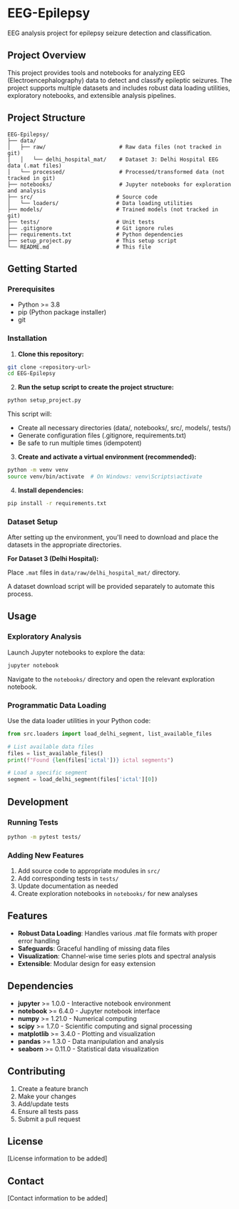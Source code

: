# EEG-Epilepsy

EEG analysis project for epilepsy seizure detection and classification.

## Project Overview

This project provides tools and notebooks for analyzing EEG (Electroencephalography) data
to detect and classify epileptic seizures. The project supports multiple datasets and
includes robust data loading utilities, exploratory notebooks, and extensible analysis
pipelines.

## Project Structure

```
EEG-Epilepsy/
├── data/
│   ├── raw/                       # Raw data files (not tracked in git)
│   │   └── delhi_hospital_mat/    # Dataset 3: Delhi Hospital EEG data (.mat files)
│   └── processed/                 # Processed/transformed data (not tracked in git)
├── notebooks/                     # Jupyter notebooks for exploration and analysis
├── src/                          # Source code
│   └── loaders/                  # Data loading utilities
├── models/                       # Trained models (not tracked in git)
├── tests/                        # Unit tests
├── .gitignore                    # Git ignore rules
├── requirements.txt              # Python dependencies
├── setup_project.py              # This setup script
└── README.md                     # This file
```

## Getting Started

### Prerequisites

- Python >= 3.8
- pip (Python package installer)
- git

### Installation

1. **Clone this repository:**

```bash
git clone <repository-url>
cd EEG-Epilepsy
```

2. **Run the setup script to create the project structure:**

```bash
python setup_project.py
```

This script will:
- Create all necessary directories (data/, notebooks/, src/, models/, tests/)
- Generate configuration files (.gitignore, requirements.txt)
- Be safe to run multiple times (idempotent)

3. **Create and activate a virtual environment (recommended):**

```bash
python -m venv venv
source venv/bin/activate  # On Windows: venv\Scripts\activate
```

4. **Install dependencies:**

```bash
pip install -r requirements.txt
```

### Dataset Setup

After setting up the environment, you'll need to download and place the datasets
in the appropriate directories.

**For Dataset 3 (Delhi Hospital):**

Place `.mat` files in `data/raw/delhi_hospital_mat/` directory.

A dataset download script will be provided separately to automate this process.

## Usage

### Exploratory Analysis

Launch Jupyter notebooks to explore the data:

```bash
jupyter notebook
```

Navigate to the `notebooks/` directory and open the relevant exploration notebook.

### Programmatic Data Loading

Use the data loader utilities in your Python code:

```python
from src.loaders import load_delhi_segment, list_available_files

# List available data files
files = list_available_files()
print(f"Found {len(files['ictal'])} ictal segments")

# Load a specific segment
segment = load_delhi_segment(files['ictal'][0])
```

## Development

### Running Tests

```bash
python -m pytest tests/
```

### Adding New Features

1. Add source code to appropriate modules in `src/`
2. Add corresponding tests in `tests/`
3. Update documentation as needed
4. Create exploration notebooks in `notebooks/` for new analyses

## Features

- **Robust Data Loading**: Handles various .mat file formats with proper error handling
- **Safeguards**: Graceful handling of missing data files
- **Visualization**: Channel-wise time series plots and spectral analysis
- **Extensible**: Modular design for easy extension

## Dependencies

- **jupyter** >= 1.0.0 - Interactive notebook environment
- **notebook** >= 6.4.0 - Jupyter notebook interface
- **numpy** >= 1.21.0 - Numerical computing
- **scipy** >= 1.7.0 - Scientific computing and signal processing
- **matplotlib** >= 3.4.0 - Plotting and visualization
- **pandas** >= 1.3.0 - Data manipulation and analysis
- **seaborn** >= 0.11.0 - Statistical data visualization

## Contributing

1. Create a feature branch
2. Make your changes
3. Add/update tests
4. Ensure all tests pass
5. Submit a pull request

## License

[License information to be added]

## Contact

[Contact information to be added]
